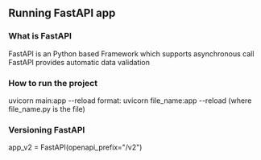 ## Running FastAPI app

### What is FastAPI
FastAPI is an Python based Framework which supports asynchronous call
FastAPI provides automatic data validation

### How to run the project
uvicorn main:app --reload
format: uvicorn file_name:app --reload (where file_name.py is the file)

### Versioning FastAPI
app_v2 = FastAPI(openapi_prefix="/v2")
